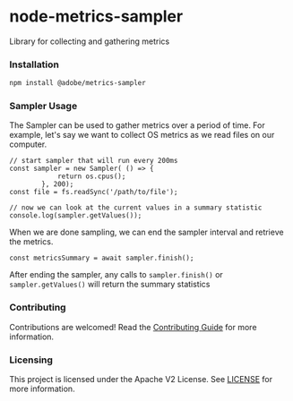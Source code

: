 # node-metrics-sampler

Library for collecting and gathering metrics

### Installation

```bash
npm install @adobe/metrics-sampler
```

### Sampler Usage

The Sampler can be used to gather metrics over a period of time. For example, let's say we want to collect OS metrics as we read files on our computer.

```
// start sampler that will run every 200ms
const sampler = new Sampler( () => {
			return os.cpus();
        }, 200);
const file = fs.readSync('/path/to/file');

// now we can look at the current values in a summary statistic
console.log(sampler.getValues());
```
When we are done sampling, we can end the sampler interval and retrieve the metrics.
```
const metricsSummary = await sampler.finish();
```

After ending the sampler, any calls to `sampler.finish()` or `sampler.getValues()` will return the summary statistics


### Contributing
Contributions are welcomed! Read the [Contributing Guide](./.github/CONTRIBUTING.md) for more information.

### Licensing
This project is licensed under the Apache V2 License. See [LICENSE](LICENSE) for more information.
